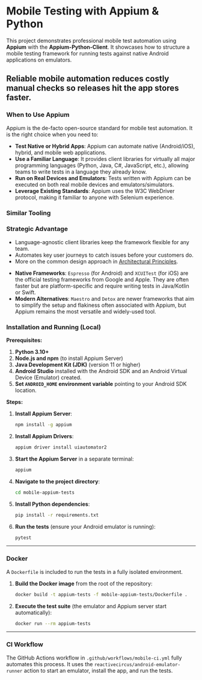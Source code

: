 # Mobile Testing with Appium & Python

This project demonstrates professional mobile test automation using **Appium** with the **Appium-Python-Client**. It showcases how to structure a mobile testing framework for running tests against native Android applications on emulators.

Reliable mobile automation reduces costly manual checks so releases hit the app stores faster.
---

### When to Use Appium

Appium is the de-facto open-source standard for mobile test automation. It is the right choice when you need to:

* **Test Native or Hybrid Apps**: Appium can automate native (Android/iOS), hybrid, and mobile web applications.
* **Use a Familiar Language**: It provides client libraries for virtually all major programming languages (Python, Java, C#, JavaScript, etc.), allowing teams to write tests in a language they already know.
* **Run on Real Devices and Emulators**: Tests written with Appium can be executed on both real mobile devices and emulators/simulators.
* **Leverage Existing Standards**: Appium uses the W3C WebDriver protocol, making it familiar to anyone with Selenium experience.

### Similar Tooling
### Strategic Advantage
- Language-agnostic client libraries keep the framework flexible for any team.
- Automates key user journeys to catch issues before your customers do.
- More on the common design approach in [Architectural Principles](../ARCHITECTURAL_PRINCIPLES.md).


* **Native Frameworks**: `Espresso` (for Android) and `XCUITest` (for iOS) are the official testing frameworks from Google and Apple. They are often faster but are platform-specific and require writing tests in Java/Kotlin or Swift.
* **Modern Alternatives**: `Maestro` and `Detox` are newer frameworks that aim to simplify the setup and flakiness often associated with Appium, but Appium remains the most versatile and widely-used tool.

### Installation and Running (Local)

**Prerequisites:**

1.  **Python 3.10+**
2.  **Node.js and npm** (to install Appium Server)
3.  **Java Development Kit (JDK)** (version 11 or higher)
4.  **Android Studio** installed with the Android SDK and an Android Virtual Device (Emulator) created.
5.  **Set `ANDROID_HOME` environment variable** pointing to your Android SDK location.

**Steps:**

1.  **Install Appium Server**:
    ```bash
    npm install -g appium
    ```
2.  **Install Appium Drivers**:
    ```bash
    appium driver install uiautomator2
    ```
3.  **Start the Appium Server** in a separate terminal:
    ```bash
    appium
    ```
4.  **Navigate to the project directory**:
    ```bash
    cd mobile-appium-tests
    ```
5.  **Install Python dependencies**:
    ```bash
    pip install -r requirements.txt
    ```
6.  **Run the tests** (ensure your Android emulator is running):
    ```bash
    pytest
    ```

---

### Docker

A `Dockerfile` is included to run the tests in a fully isolated environment.

1. **Build the Docker image** from the root of the repository:
   ```bash
   docker build -t appium-tests -f mobile-appium-tests/Dockerfile .
   ```
2. **Execute the test suite** (the emulator and Appium server start automatically):
   ```bash
   docker run --rm appium-tests
   ```

---

### CI Workflow

The GitHub Actions workflow in `.github/workflows/mobile-ci.yml` fully automates this process. It uses the `reactivecircus/android-emulator-runner` action to start an emulator, install the app, and run the tests.

